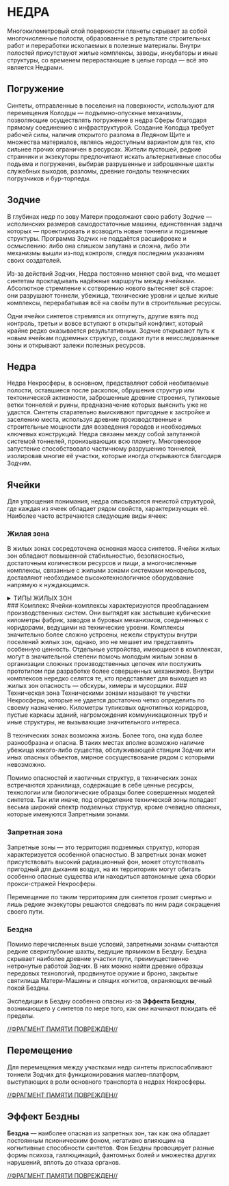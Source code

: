# НЕДРА
Многокилометровый слой поверхности планеты скрывает за собой многочисленные полости, образованные в результате строительных работ и переработки ископаемых в полезные материалы. Внутри полостей присутствуют жилые комплексы, заводы, инкубаторы и иные структуры, со временем перерастающие в целые города — всё это является Недрами.
## Погружение
Синтеты, отправленные в поселения на поверхности, используют для перемещения Колодцы — подъемно-опускные механизмы, позволяющие осуществлять погружение в недра Сферы благодаря прямому соединению с инфраструктурой. Создание Колодца требует рабочей силы, наличия открытого разлома в Ледяном Щите и множества материалов, являясь недоступным вариантом для тех, кто сильнее прочих ограничен в ресурсах. Жители пустошей, редкие странники и экзекуторы предпочитают искать альтернативные способы подъема и погружения, выбирая разрушенные и заброшенные шахты служебных выходов, разломы, древние гондолы технических погрузчиков и бур-торпеды.
## Зодчие
В глубинах недр по зову Матери продолжают свою работу Зодчие — исполинских размеров самодостаточные машины, единственная задача которых — проектировать и возводить новые тоннели и подземные структуры. Программа Зодчих не поддаётся расшифровке и осмыслению: либо она слишком запутана и сложна, либо эти механизмы вышли из-под контроля, следуя последним указаниям своих создателей. 

Из-за действий Зодчих, Недра постоянно меняют свой вид, что мешает синтетам прокладывать надёжные маршруты между ячейками. Абсолютное стремление к сотворению нового вытесняет всё старое: они разрушают тоннели, убежища, технические уровни и целые жилые комплексы, перерабатывая всё на своём пути в строительные ресурсы.

Одни ячейки синтетов стремятся их отпугнуть, другие взять под контроль, третьи и вовсе вступают в открытый конфликт, который крайне редко оказывается результативным. Зодчие открывают путь к новым ячейкам подземных структур, создают пути в неисследованные зоны и открывают залежи полезных ресурсов.
## Недра
Недра Некросферы, в основном, представляют собой необитаемые полости, оставшиеся после раскопок, обрушения структур или тектонической активности, заброшенные древние строения, тупиковые ветки тоннелей и руины, предназначение которых выяснить уже не удастся. Синтеты старательно выискивают пригодные к застройке и заселению места, используя древние производственные и строительные мощности для возведения городов и необходимых ключевых конструкций.
Недра связаны между собой запутанной системой тоннелей, пронизывающих всю планету. Многовековое запустение способствовало частичному разрушению тоннелей, изолировав многие её участки, которые иногда открываются благодаря Зодчим.
## Ячейки
Для упрощения понимания, недра описываются ячеистой структурой, где каждая из ячеек обладает рядом свойств, характеризующих её. Наиболее часто встречаются следующие виды ячеек:
### Жилая зона
В жилых зонах сосредоточена основная масса синтетов. Ячейки жилых зон обладают повышенной стабильностью, безопасностью, достаточным количеством ресурсов и пищи, а многочисленные комплексы, связанные с жилыми зонами системами монорельсов, доставляют необходимое высокотехнологичное оборудование напрямую к нуждающимся.
<details>
<summary>ТИПЫ ЖИЛЫХ ЗОН</summary>
Жилые зоны классифицируются по своему назначению на следующие типы:</br></br>

- Полис — густонаселенная жилая зона, являющаяся административным центром. Полис — закрытая зона, проникновение на территорию которой влечет за собой незамедлительную реакцию защитных систем.</br>
- Поселение — жилая зона, население которой состоит преимущественно из рабочих единиц, произведенных за пределами Полиса. Внутри поселений находятся самые крупные производственные структуры, которые было бы слишком опасно размещать в пределах Полиса.</br>
- Аванпост — тип жилой зоны, обеспечивающий защиту сопряженным с ней зонам. Располагаются рядом с Полисом или на границе жилых зон, если таковые обладают достаточной ценностью. Обладают продвинутыми защитными системами по своему периметру и содержат в себе большое количество синтетов-стражей, готовых моментально отреагировать на возникшую опасность.</br>
- Станция — связанная с Полисами жилая зона, содержащая рабочую силу и занимающееся транспортировкой ресурсов к поселениям и полисам. Нередко станции занимаются обслуживанием транспортных линий, подъемников и иной инфраструктуры.</br>
</br>
Немногие синтеты решаются на выход из ячейки жилой зоны, опасаясь невозможности одиночного существования.</br></br>
</details>
### Комплекс
Ячейки-комплексы характеризуются преобладанием производственных систем. Они выглядят как застывшие кубические километры фабрик, заводов и буровых механизмов, соединенных с коридорами, ведущими на технические уровни. Комплексы значительно более сложно устроены, нежели структуры внутри поселений жилых зон, однако, это не мешает им представлять особенную ценность. Отдельные устройства, имеющиеся в комплексах, могут в значительной степени помочь молодым жилым зонам в организации сложных производственных цепочек или послужить прототипом при разработке более совершенных механизмов.
Внутри комплексов нередко селятся те, кто представляет для выходцев из жилых зон опасность — обскуры, химеры и мусорщики.
### Техническая зона
Техническими зонами называют те участки Некросферы, которые не удается достаточно четко определить по своему назначению. Километры тупиковых однотипных коридоров, пустые каркасы зданий, нагромождения коммуникационных труб и иные структуры, не вызывающие значительного интереса.

В технических зонах возможна жизнь. Более того, она куда более разнообразна и опасна. В таких местах вполне возможно наличие убежища какого-либо существа, обслуживающей станции Зодчих или иных опасных объектов, мирное сосуществование рядом с которыми невозможно.

Помимо опасностей и хаотичных структур, в технических зонах встречаются хранилища, содержащие в себе ценные ресурсы, технологии или биологические образцы более совершенных моделей синтетов. Так или иначе, под определение технической зоны попадает весьма широкий спектр подземных структур, кроме очевидно опасных, которые именуются Запретными зонами.
### Запретная зона
Запретные зоны — это территория подземных структур, которая характеризуется особенной опасностью. В запретных зонах может присутствовать высокий радиационный фон, может отсутствовать пригодный для дыхания воздух, на их территориях могут обитать особенно опасные существа или находиться автономные цеха сборки прокси-стражей Некросферы. 

Перемещение по таким территориям для синтетов грозит смертью и лишь редкие экзекуторы решаются следовать по ним ради сокращения своего пути.
### Бездна
Помимо перечисленных выше условий, запретными зонами считаются редкие сверхглубокие шахты, ведущие прямиком в Бездну. Бездна скрывает наиболее древние участки пути, преимущественно нетронутые работой Зодчих. В них можно найти древние образцы передовых технологий, продвинутое оружие и броню, закрытые святилища Матери-Машины и спящих когнитов, охраняющих вечный покой Бездны.

Экспедиции в Бездну особенно опасны из-за **Эффекта Бездны**, возникающего у синтетов по мере того, как они начинают покидать её пределы.

 [//ФРАГМЕНТ ПАМЯТИ ПОВРЕЖДЕН//](./DIR_00_МЕТА/m_memory_loss.md)
## Перемещение
Для перемещения между участками недр синтеты приспосабливают тоннели Зодчих для функционирования маглев-платформ, выступающих в роли основного транспорта в недрах Некросферы.

 [//ФРАГМЕНТ ПАМЯТИ ПОВРЕЖДЕН//](./DIR_00_МЕТА/m_memory_loss.md)
## Эффект Бездны
**Бездна** — наиболее опасная из запретных зон, так как она обладает постоянным псионическим фоном, негативно влияющим на когнитивные способности синтетов. Фон Бездны провоцирует разные формы психоза, галлюцинаций, фантомных болей и множества других нарушений, вплоть до отказа органов.

 [//ФРАГМЕНТ ПАМЯТИ ПОВРЕЖДЕН//](./DIR_00_МЕТА/m_memory_loss.md)